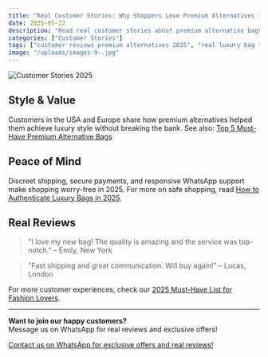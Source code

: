 ```yaml
---
title: "Real Customer Stories: Why Shoppers Love Premium Alternatives in 2025"
date: 2025-05-22
description: "Read real customer stories about premium alternative bags in 2025, including honest reviews, satisfaction tips, and why mirror quality handbags are trending in the USA and Europe."
categories: ["Customer Stories"]
tags: ["customer reviews premium alternatives 2025", "real luxury bag testimonials", "premium alternative satisfaction USA", "mirror quality bag feedback", "affordable luxury shopper stories"]
image: "/uploads/images-9-.jpg"
---
```


![Customer Stories 2025](/uploads/images-9-.jpg)

## Style & Value

Customers in the USA and Europe share how premium alternatives helped them achieve luxury style without breaking the bank. See also: [Top 5 Must-Have Premium Alternative Bags](../product-picks-2025/)

## Peace of Mind

Discreet shipping, secure payments, and responsive WhatsApp support make shopping worry-free in 2025. For more on safe shopping, read [How to Authenticate Luxury Bags in 2025](../authentication-tips-2025/).

## Real Reviews

> "I love my new bag! The quality is amazing and the service was top-notch." – Emily, New York

> "Fast shipping and great communication. Will buy again!" – Lucas, London

For more customer experiences, check our [2025 Must-Have List for Fashion Lovers](../must-have-list-2025/).

---

**Want to join our happy customers?**  
Message us on WhatsApp for real reviews and exclusive offers!

[Contact us on WhatsApp for exclusive offers and real reviews!](https://wa.me/19088661058)

<script type="application/ld+json">
{
  "@context": "https://schema.org",
  "@type": "Article",
  "headline": "Real Customer Stories: Why Shoppers Love Premium Alternatives in 2025",
  "description": "Read real customer stories about premium alternative bags in 2025, including honest reviews, satisfaction tips, and why mirror quality handbags are trending in the USA and Europe.",
  "image": "https://luxvibeo.com/uploads/images-9-.jpg",
  "author": {"@type": "Organization", "name": "LuxVibe"},
  "datePublished": "2025-05-22",
  "articleSection": "Customer Stories",
  "keywords": "customer reviews premium alternatives 2025, real luxury bag testimonials, premium alternative satisfaction USA, mirror quality bag feedback, affordable luxury shopper stories"
}
</script> 